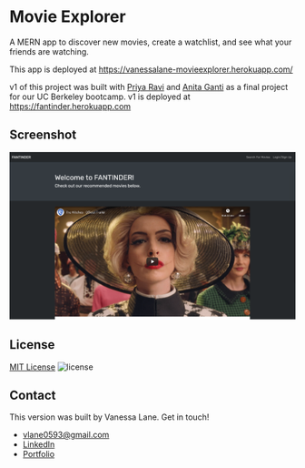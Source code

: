 # Movie Explorer
A MERN app to discover new movies, create a watchlist, and see what your friends are watching.

This app is deployed at https://vanessalane-movieexplorer.herokuapp.com/

v1 of this project was built with [Priya Ravi](https://github.com/priyaravi23) and [Anita Ganti](https://github.com/anitapeppercorn) as a final project for our UC Berkeley bootcamp. v1 is deployed at https://fantinder.herokuapp.com

## Screenshot
![screenshot](https://github.com/vanessalane/portfolio/blob/main/src/assets/image/movie_explorer.png)

## License
[MIT License](./LICENSE) ![license](https://img.shields.io/badge/License-MIT-blue)

## Contact
This version was built by Vanessa Lane. Get in touch! 
- [vlane0593@gmail.com](mailto:vlane0593@gmail.com)
- [LinkedIn](https://linkedin.com/in/vanessa-lane)
- [Portfolio](https://vanessalane.herokuapp.com)
